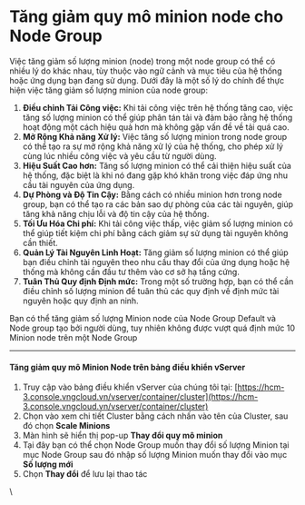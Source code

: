 # Tăng giảm quy mô minion node cho Node Group

Việc tăng giảm số lượng minion (node) trong một node group có thể có nhiều lý do khác nhau, tùy thuộc vào ngữ cảnh và mục tiêu của hệ thống hoặc ứng dụng bạn đang sử dụng. Dưới đây là một số lý do chính để thực hiện việc tăng giảm số lượng minion của node group:

1. **Điều chỉnh Tải Công việc:** Khi tải công việc trên hệ thống tăng cao, việc tăng số lượng minion có thể giúp phân tán tải và đảm bảo rằng hệ thống hoạt động một cách hiệu quả hơn mà không gặp vấn đề về tải quá cao.
2. **Mở Rộng Khả năng Xử lý:** Việc tăng số lượng minion trong node group có thể tạo ra sự mở rộng khả năng xử lý của hệ thống, cho phép xử lý cùng lúc nhiều công việc và yêu cầu từ người dùng.
3. **Hiệu Suất Cao hơn:** Tăng số lượng minion có thể cải thiện hiệu suất của hệ thống, đặc biệt là khi nó đang gặp khó khăn trong việc đáp ứng nhu cầu tài nguyên của ứng dụng.
4. **Dự Phòng và Độ Tin Cậy:** Bằng cách có nhiều minion hơn trong node group, bạn có thể tạo ra các bản sao dự phòng của các tài nguyên, giúp tăng khả năng chịu lỗi và độ tin cậy của hệ thống.
5. **Tối Ưu Hóa Chi phí:** Khi tải công việc thấp, việc giảm số lượng minion có thể giúp tiết kiệm chi phí bằng cách giảm sự sử dụng tài nguyên không cần thiết.
6. **Quản Lý Tài Nguyên Linh Hoạt:** Tăng giảm số lượng minion có thể giúp bạn điều chỉnh tài nguyên theo nhu cầu thay đổi của ứng dụng hoặc hệ thống mà không cần đầu tư thêm vào cơ sở hạ tầng cứng.
7. **Tuân Thủ Quy định Định mức:** Trong một số trường hợp, bạn có thể cần điều chỉnh số lượng minion để tuân thủ các quy định về định mức tài nguyên hoặc quy định an ninh.

Bạn có thể tăng giảm số lượng Minion node của Node Group Default và Node group tạo bởi người dùng, tuy nhiên không được vượt quá định mức 10 Minion node trên một Node Group

***

#### Tăng giảm quy mô Minion Node trên bảng điều khiển vServer <a href="#tanggiamquymominionnodechonodegroup-tanggiamquymominionnodetrenbangdieukhienvserver" id="tanggiamquymominionnodechonodegroup-tanggiamquymominionnodetrenbangdieukhienvserver"></a>

1. Truy cập vào bảng điều khiển vServer của chúng tôi tại: [https://hcm-3.console.vngcloud.vn/vserver/container/cluster](https://hcm-3.console.vngcloud.vn/vserver/container/cluster)
2. Chọn vào xem chi tiết Cluster bằng cách nhấn vào tên của Cluster, sau đó chọn **Scale Minions**
3. Màn hình sẽ hiển thị pop-up **Thay đổi quy mô minion**
4. Tại đây bạn có thể chọn Node Group muốn thay đổi số lượng Minion tại mục Node Group sau đó nhập số lượng Minion muốn thay đổi vào mục **Số lượng mới**
5. Chọn **Thay đổi** để lưu lại thao tác

\
